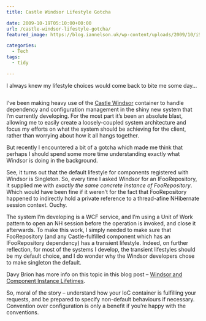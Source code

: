 ```yaml
---
title: Castle Windsor Lifestyle Gotcha

date: 2009-10-19T05:10:00+00:00
url: /castle-windsor-lifestyle-gotcha/
featured_image: https://blog.iannelson.uk/wp-content/uploads/2009/10/iStock_000000942732XSmall_2-1.jpg

categories:
  - Tech
tags:
  - tidy

---
```

I always knew my lifestyle choices would come back to bite me some day…<figure class="kg-card kg-image-card">

<img decoding="async" src="https://blog.iannelson.uk/wp-content/uploads/2023/08/iStock_000000942732XSmall_2.jpg" class="kg-image" alt loading="lazy" /> </figure> 

I&#8217;ve been making heavy use of the [Castle Windsor][1] container to handle dependency and configuration management in the shiny new system that I’m currently developing. For the most part it’s been an absolute blast, allowing me to easily create a loosely-coupled system architecture and focus my efforts on what the system should be achieving for the client, rather than worrying about how it all hangs together.

But recently I encountered a bit of a gotcha which made me think that perhaps I should spend some more time understanding exactly what Windsor is doing in the background.

See, it turns out that the default lifestyle for components registered with Windsor is Singleton. So, every time I asked Windsor for an IFooRepository, it supplied me with _exactly the same concrete instance of FooRepository_. Which would have been fine if it weren’t for the fact that FooRepository happened to indirectly hold a private reference to a thread-afine NHibernate session context. Ouchy.

The system I’m developing is a WCF service, and I’m using a Unit of Work pattern to open an NH session before the operation is invoked, and close it afterwards. To make this work, I simply needed to make sure that FooRepository (and any Castle-fulfilled component which has an IFooRepository dependency) has a transient lifestyle. Indeed, on further reflection, for most of the systems I develop, the transient lifestyles should be my default choice, and I do wonder why the Windsor developers chose to make singleton the default.

Davy Brion has more info on this topic in this blog post – [Windsor and Component Instance Lifetimes][2].

So, moral of the story – understand how your IoC container is fulfilling your requests, and be prepared to specify non-default behaviours if necessary. Convention over configuration is only a benefit if you’re happy with the conventions.

 [1]: http://www.castleproject.org/container/index.html
 [2]: http://davybrion.com/blog/2008/05/windsor-and-component-instance-lifetimes/